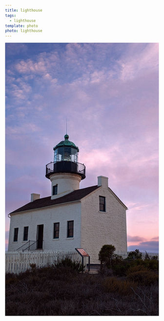 ```yaml
---
title: lighthouse
tags:
  - lighthouse
template: photo
photo: lighthouse
---
```


![](./images/lighthouse.jpg)
